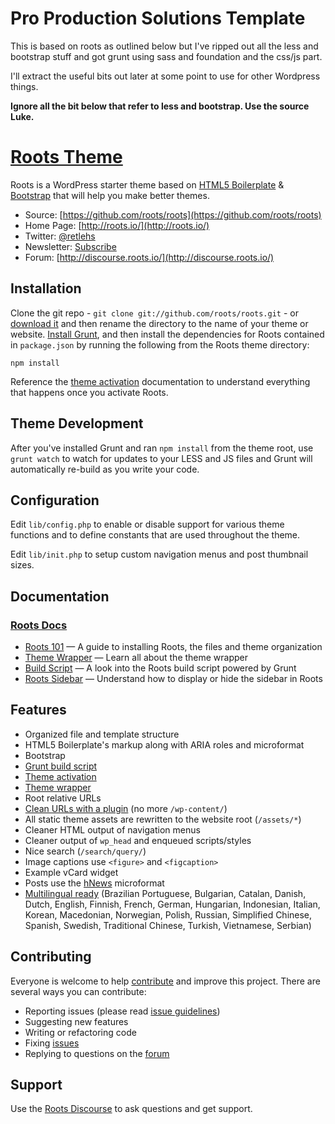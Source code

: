# Pro Production Solutions Template

This is based on roots as outlined below but I've ripped out all the less and bootstrap stuff and got grunt using sass and foundation and the css/js part.

I'll extract the useful bits out later at some point to use for other Wordpress things.

**Ignore all the bit below that refer to less and bootstrap. Use the source Luke.**

# [Roots Theme](http://roots.io/)

Roots is a WordPress starter theme based on [HTML5 Boilerplate](http://html5boilerplate.com/) & [Bootstrap](http://getbootstrap.com/) that will help you make better themes.

* Source: [https://github.com/roots/roots](https://github.com/roots/roots)
* Home Page: [http://roots.io/](http://roots.io/)
* Twitter: [@retlehs](https://twitter.com/retlehs)
* Newsletter: [Subscribe](http://roots.io/subscribe/)
* Forum: [http://discourse.roots.io/](http://discourse.roots.io/)

## Installation

Clone the git repo - `git clone git://github.com/roots/roots.git` - or [download it](https://github.com/roots/roots/zipball/master) and then rename the directory to the name of your theme or website. [Install Grunt](http://gruntjs.com/getting-started), and then install the dependencies for Roots contained in `package.json` by running the following from the Roots theme directory:

```
npm install
```

Reference the [theme activation](http://roots.io/roots-101/#theme-activation) documentation to understand everything that happens once you activate Roots.

## Theme Development

After you've installed Grunt and ran `npm install` from the theme root, use `grunt watch` to watch for updates to your LESS and JS files and Grunt will automatically re-build as you write your code.

## Configuration

Edit `lib/config.php` to enable or disable support for various theme functions and to define constants that are used throughout the theme.

Edit `lib/init.php` to setup custom navigation menus and post thumbnail sizes.

## Documentation

### [Roots Docs](http://roots.io/docs/)

* [Roots 101](http://roots.io/roots-101/) — A guide to installing Roots, the files and theme organization
* [Theme Wrapper](http://roots.io/an-introduction-to-the-roots-theme-wrapper/) — Learn all about the theme wrapper
* [Build Script](http://roots.io/using-grunt-for-wordpress-theme-development/) — A look into the Roots build script powered by Grunt
* [Roots Sidebar](http://roots.io/the-roots-sidebar/) — Understand how to display or hide the sidebar in Roots

## Features

* Organized file and template structure
* HTML5 Boilerplate's markup along with ARIA roles and microformat
* Bootstrap
* [Grunt build script](http://roots.io/using-grunt-for-wordpress-theme-development/)
* [Theme activation](http://roots.io/roots-101/#theme-activation)
* [Theme wrapper](http://roots.io/an-introduction-to-the-roots-theme-wrapper/)
* Root relative URLs
* [Clean URLs with a plugin](https://github.com/roots/roots-rewrites) (no more `/wp-content/`)
* All static theme assets are rewritten to the website root (`/assets/*`)
* Cleaner HTML output of navigation menus
* Cleaner output of `wp_head` and enqueued scripts/styles
* Nice search (`/search/query/`)
* Image captions use `<figure>` and `<figcaption>`
* Example vCard widget
* Posts use the [hNews](http://microformats.org/wiki/hnews) microformat
* [Multilingual ready](http://roots.io/wpml/) (Brazilian Portuguese, Bulgarian, Catalan, Danish, Dutch, English, Finnish, French, German, Hungarian, Indonesian, Italian, Korean, Macedonian, Norwegian, Polish, Russian, Simplified Chinese, Spanish, Swedish, Traditional Chinese, Turkish, Vietnamese, Serbian)

## Contributing

Everyone is welcome to help [contribute](CONTRIBUTING.md) and improve this project. There are several ways you can contribute:

* Reporting issues (please read [issue guidelines](https://github.com/necolas/issue-guidelines))
* Suggesting new features
* Writing or refactoring code
* Fixing [issues](https://github.com/roots/roots/issues)
* Replying to questions on the [forum](http://discourse.roots.io/)

## Support

Use the [Roots Discourse](http://discourse.roots.io/) to ask questions and get support.
